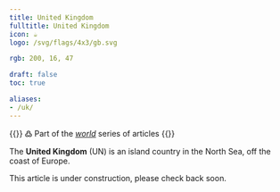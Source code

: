 ```yaml
---
title: United Kingdom
fulltitle: United Kingdom
icon: ☕️
logo: /svg/flags/4x3/gb.svg

rgb: 200, 16, 47

draft: false
toc: true

aliases:
- /uk/
---
```

{{<note green >}}
߷ Part of the *[world](/world/)* series of articles
{{</note>}}

The **United Kingdom** (UN) is an island country in the North Sea, off the coast of Europe.

This article is under construction, please check back soon.
